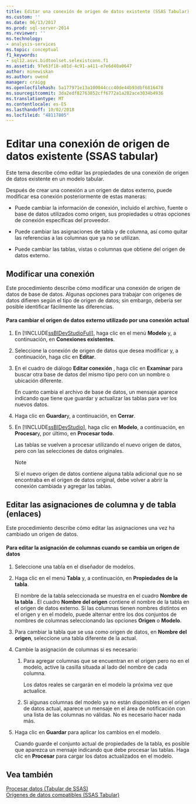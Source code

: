 ```yaml
---
title: Editar una conexión de origen de datos existente (SSAS Tabular) | Microsoft Docs
ms.custom: ''
ms.date: 06/13/2017
ms.prod: sql-server-2014
ms.reviewer: ''
ms.technology:
- analysis-services
ms.topic: conceptual
f1_keywords:
- sql12.asvs.bidtoolset.selexistconn.f1
ms.assetid: 97e63f18-a01d-4c91-a411-e7e6d40a0647
author: minewiskan
ms.author: owend
manager: craigg
ms.openlocfilehash: 5a177971e13a100044ccc40de44b93dbf6816478
ms.sourcegitcommit: 3da2edf82763852cff6772a1a282ace3034b4936
ms.translationtype: MT
ms.contentlocale: es-ES
ms.lasthandoff: 10/02/2018
ms.locfileid: "48117805"
---
```

# <a name="edit-an-existing-data-source-connection-ssas-tabular"></a>Editar una conexión de origen de datos existente (SSAS tabular)
  Este tema describe cómo editar las propiedades de una conexión de origen de datos existente en un modelo tabular.  
  
 Después de crear una conexión a un origen de datos externo, puede modificar esa conexión posteriormente de estas maneras:  
  
-   Puede cambiar la información de conexión, incluido el archivo, fuente o base de datos utilizados como origen, sus propiedades u otras opciones de conexión específicas del proveedor.  
  
-   Puede cambiar las asignaciones de tabla y de columna, así como quitar las referencias a las columnas que ya no se utilizan.  
  
-   Puede cambiar las tablas, vistas o columnas que obtiene del origen de datos externo.  
  
## <a name="modify-a-connection"></a>Modificar una conexión  
 Este procedimiento describe cómo modificar una conexión de origen de datos de base de datos. Algunas opciones para trabajar con orígenes de datos difieren según el tipo de origen de datos; sin embargo, debería ser posible identificar fácilmente las diferencias.  
  
#### <a name="to-change-the-external-data-source-used-by-a-current-connection"></a>Para cambiar el origen de datos externo utilizado por una conexión actual  
  
1.  En [!INCLUDE[ssBIDevStudioFull](../includes/ssbidevstudiofull-md.md)], haga clic en el menú **Modelo** y, a continuación, en **Conexiones existentes**.  
  
2.  Seleccione la conexión de origen de datos que desea modificar y, a continuación, haga clic en **Editar**.  
  
3.  En el cuadro de diálogo **Editar conexión** , haga clic en **Examinar** para buscar otra base de datos del mismo tipo pero con un nombre o ubicación diferente.  
  
     En cuanto cambia el archivo de base de datos, un mensaje aparece indicando que tiene que guardar y actualizar las tablas para ver los nuevos datos.  
  
4.  Haga clic en **Guardar**y, a continuación, en **Cerrar**.  
  
5.  En [!INCLUDE[ssBIDevStudio](../includes/ssbidevstudio-md.md)], haga clic en **Modelo**, a continuación, en **Procesar**y, por último, en **Procesar todo**.  
  
     Las tablas se vuelven a procesar utilizando el nuevo origen de datos, pero con las selecciones de datos originales.  
  
    > [!NOTE]  
    >  Si el nuevo origen de datos contiene alguna tabla adicional que no se encontraba en el origen de datos original, debe volver a abrir la conexión cambiada y agregar las tablas.  
  
## <a name="edit-table-and-column-mappings-bindings"></a>Editar las asignaciones de columna y de tabla (enlaces)  
 Este procedimiento describe cómo editar las asignaciones una vez ha cambiado un origen de datos.  
  
#### <a name="to-edit-column-mappings-when-a-data-source-changes"></a>Para editar la asignación de columnas cuando se cambia un origen de datos  
  
1.  Seleccione una tabla en el diseñador de modelos.  
  
2.  Haga clic en el menú **Tabla** y, a continuación, en **Propiedades de la tabla**.  
  
     El nombre de la tabla seleccionada se muestra en el cuadro **Nombre de la tabla** . El cuadro **Nombre del origen** contiene el nombre de la tabla en el origen de datos externo. Si las columnas tienen nombres distintos en el origen y en el modelo, puede alternar entre los dos conjuntos de nombres de columnas seleccionando las opciones **Origen** o **Modelo**.  
  
3.  Para cambiar la tabla que se usa como origen de datos, en **Nombre del origen**, seleccione una tabla diferente de la actual.  
  
4.  Cambie la asignación de columnas si es necesario:  
  
    1.  Para agregar columnas que se encuentran en el origen pero no en el modelo, active la casilla situada al lado del nombre de cada columna.  
  
         Los datos reales se cargarán en el modelo la próxima vez que actualice.  
  
    2.  Si algunas columnas del modelo ya no están disponibles en el origen de datos actual, aparece un mensaje en el área de notificación con una lista de las columnas no válidas. No es necesario hacer nada más.  
  
5.  Haga clic en **Guardar** para aplicar los cambios en el modelo.  
  
     Cuando guarde el conjunto actual de propiedades de la tabla, es posible que aparezca un mensaje indicando que debe procesar las tablas. Haga clic en **Procesar** para cargar los datos actualizados en el modelo.  
  
## <a name="see-also"></a>Vea también  
 [Procesar datos &#40;Tabular de SSAS&#41;](process-data-ssas-tabular.md)   
 [Orígenes de datos compatibles &#40;SSAS Tabular&#41;](tabular-models/data-sources-supported-ssas-tabular.md)  
  
  
